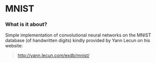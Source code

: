 # MNIST

### What is it about?
Simple implementation of convolutional neural networks on the MNIST database (of handwritten digits) kindly provided by Yann Lecun on his website:

> http://yann.lecun.com/exdb/mnist/